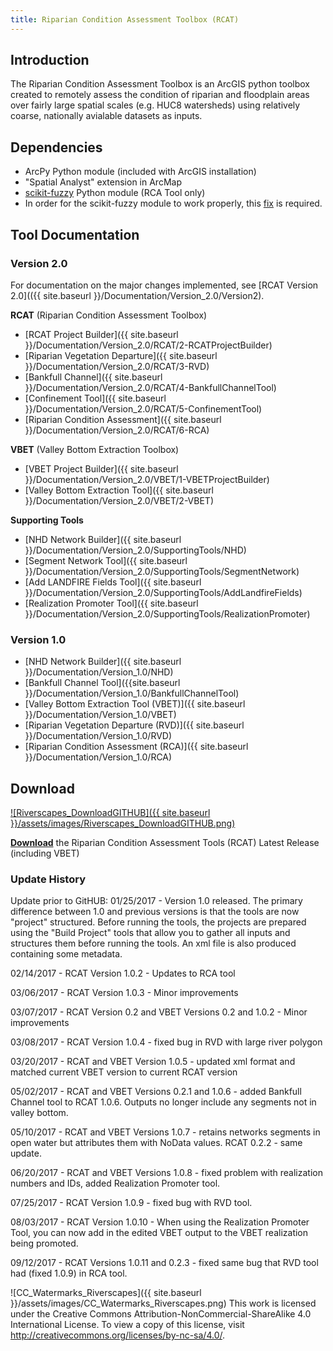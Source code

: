 ```yaml
---
title: Riparian Condition Assessment Toolbox (RCAT)
---
```

## Introduction

The Riparian Condition Assessment Toolbox is an ArcGIS python toolbox created to remotely assess the condition of riparian and floodplain areas over fairly large spatial scales (e.g. HUC8 watersheds) using relatively coarse, nationally avialable datasets as inputs.

## Dependencies

- ArcPy Python module (included with ArcGIS installation)
- "Spatial Analyst" extension in ArcMap
- [scikit-fuzzy](https://pypi.python.org/pypi/scikit-fuzzy) Python module (RCA Tool only)
- In order for the scikit-fuzzy module to work properly, this [fix](https://github.com/scikit-fuzzy/scikit-fuzzy/commit/1c62c00fd218d47d7b15be021d6b65045ade958e) is required.


## Tool Documentation

### Version 2.0

For documentation on the major changes implemented, see [RCAT Version 2.0](({{ site.baseurl }}/Documentation/Version_2.0/Version2).


**RCAT** (Riparian Condition Assessment Toolbox)
- [RCAT Project Builder]({{ site.baseurl }}/Documentation/Version_2.0/RCAT/2-RCATProjectBuilder)
- [Riparian Vegetation Departure]({{ site.baseurl }}/Documentation/Version_2.0/RCAT/3-RVD)
- [Bankfull Channel]({{ site.baseurl }}/Documentation/Version_2.0/RCAT/4-BankfullChannelTool)
- [Confinement Tool]({{ site.baseurl }}/Documentation/Version_2.0/RCAT/5-ConfinementTool)
- [Riparian Condition Assessment]({{ site.baseurl }}/Documentation/Version_2.0/RCAT/6-RCA)

**VBET** (Valley Bottom Extraction Toolbox)
- [VBET Project Builder]({{ site.baseurl }}/Documentation/Version_2.0/VBET/1-VBETProjectBuilder)
- [Valley Bottom Extraction Tool]({{ site.baseurl }}/Documentation/Version_2.0/VBET/2-VBET)

**Supporting Tools**
- [NHD Network Builder]({{ site.baseurl }}/Documentation/Version_2.0/SupportingTools/NHD)
- [Segment Network Tool]({{ site.baseurl }}/Documentation/Version_2.0/SupportingTools/SegmentNetwork)
- [Add LANDFIRE Fields Tool]({{ site.baseurl }}/Documentation/Version_2.0/SupportingTools/AddLandfireFields)
- [Realization Promoter Tool]({{ site.baseurl }}/Documentation/Version_2.0/SupportingTools/RealizationPromoter)


### Version 1.0

- [NHD Network Builder]({{ site.baseurl }}/Documentation/Version_1.0/NHD)
- [Bankfull Channel Tool]({{site.baseurl }}/Documentation/Version_1.0/BankfullChannelTool)
- [Valley Bottom Extraction Tool (VBET)]({{ site.baseurl }}/Documentation/Version_1.0/VBET)
- [Riparian Vegetation Departure (RVD)]({{ site.baseurl }}/Documentation/Version_1.0/RVD)
- [Riparian Condition Assessment (RCA)]({{ site.baseurl }}/Documentation/Version_1.0/RCA)


## Download

[![Riverscapes_DownloadGITHUB]({{ site.baseurl }}/assets/images/Riverscapes_DownloadGITHUB.png)](https://github.com/Riverscapes/RCAT/releases/latest)

[**Download**](https://github.com/Riverscapes/RCAT/releases/latest) the Riparian Condition Assessment Tools (RCAT) Latest Release (including VBET)

### Update History

 Update prior to GitHUB: 01/25/2017 - Version 1.0 released. The primary difference between 1.0 and previous versions is that the tools are now "project" structured. Before running the tools, the projects are prepared using the "Build Project" tools that allow you to gather all inputs and structures them before running the tools. An xml file is also produced containing some metadata.

02/14/2017 - RCAT Version 1.0.2 - Updates to RCA tool

03/06/2017 - RCAT Version 1.0.3 - Minor improvements

03/07/2017 - RCAT Version 0.2 and VBET Versions 0.2 and 1.0.2 - Minor improvements

03/08/2017 - RCAT Version 1.0.4 - fixed bug in RVD with large river polygon

03/20/2017 - RCAT and VBET Version 1.0.5 - updated xml format and matched current VBET version to current RCAT version

05/02/2017 - RCAT and VBET Versions 0.2.1 and 1.0.6 - added Bankfull Channel tool to RCAT 1.0.6. Outputs no longer include any segments not in valley bottom.

05/10/2017 - RCAT and VBET Versions 1.0.7 - retains networks segments in open water but attributes them with NoData values. RCAT 0.2.2 - same update.

06/20/2017 - RCAT and VBET Versions 1.0.8 - fixed problem with realization numbers and IDs, added Realization Promoter tool.

07/25/2017 - RCAT Version 1.0.9 - fixed bug with RVD tool.

08/03/2017 - RCAT Version 1.0.10 - When using the Realization Promoter Tool, you can now add in the edited VBET output to the VBET realization being promoted.

09/12/2017 - RCAT Versions 1.0.11 and 0.2.3 - fixed same bug that RVD tool had (fixed 1.0.9) in RCA tool.




![CC_Watermarks_Riverscapes]({{ site.baseurl }}/assets/images/CC_Watermarks_Riverscapes.png) This work is licensed under the Creative Commons Attribution-NonCommercial-ShareAlike 4.0 International License. To view a copy of this license, visit <http://creativecommons.org/licenses/by-nc-sa/4.0/>.
